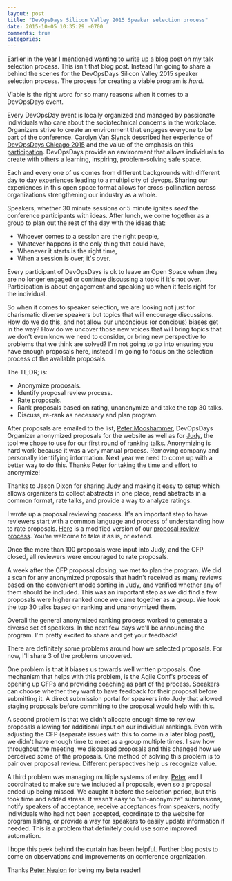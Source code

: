 ```yaml
---
layout: post
title: "DevOpsDays Silicon Valley 2015 Speaker selection process"
date: 2015-10-05 10:35:29 -0700
comments: true
categories: 
---
```


Earlier in the year I mentioned wanting to write up a blog post on my talk selection process. This isn't that blog post. Instead I'm going to share a behind the scenes for the DevOpsDays Silicon Valley 2015 speaker selection process. The process for creating a viable program is _hard_. 

Viable is the right word for so many reasons when it comes to a DevOpsDays event. 

Every DevOpsDay event is locally organized and managed by passionate individuals who care about the sociotechnical concerns in the workplace. Organizers strive to create an environment that engages everyone to be part of the conference. [Carolyn Van Slynck](http://www.carolynvanslyck.com/blog/2015/08/devops-days-chicago-2015/) described her experience of [DevOpsDays Chicago 2015](http://www.devopsdays.org/events/2015-chicago/) and the value of the emphasis on this [participation](http://blog.lanyonm.org/articles/2015/09/01/a-participants-conference-devopsdays-chicago.html). DevOpsDays provide an environment that allows individuals to create with others a learning, inspiring, problem-solving safe space.

Each and every one of us comes from different backgrounds with different day to day experiences leading to a multiplicity of devops. Sharing our experiences in this open space format allows for cross-pollination across organizations strengthening our industry as a whole.

Speakers, whether 30 minute sessions or 5 minute ignites _seed_ the conference participants with ideas. After lunch, we come together as a group to plan out the rest of the day with the ideas that:

* Whoever comes to a session are the right people,
* Whatever happens is the only thing that could have,
* Whenever it starts is the right time,
* When a session is over, it's over.

Every participant of DevOpsDays is ok to leave an Open Space when they are no longer engaged or continue discussing a topic if it's not over. Participation is about engagement and speaking up when it feels right for the individual.  

So when it comes to speaker selection, we are looking not just for charismatic diverse speakers but topics that will encourage discussions. How do we do this, and not allow our unconcious (or concious) biases get in the way? How do we uncover those new voices that will bring topics that we don't even know we need to consider, or bring new perspective to problems that we think are solved? I'm not going to go into ensuring you have enough proposals here, instead I'm going to focus on the selection process of the available proposals.

The TL;DR; is:

* Anonymize proposals.
* Identify proposal review process.
* Rate proposals.
* Rank proposals based on rating, unanonymize and take the top 30 talks. 
* Discuss, re-rank as necessary and plan program.

After proposals are emailed to the list, [Peter Mooshammer](https://twitter.com/pmoosh), DevOpsDays Organizer anonymized proposals for the website as well as for [Judy](https://github.com/obfuscurity/judy), the tool we chose to use for our first round of ranking talks. Anonymizing is hard work because it was a very manual process. Removing company and personally identifying information. Next year we need to come up with a better way to do this. Thanks Peter for taking the time and effort to anonymize!

Thanks to Jason Dixon for sharing [Judy](https://github.com/obfuscurity/judy) and making it easy to setup which allows organizers to collect abstracts in one place, read abstracts in a common format, rate talks, and provide a way to analyze ratings. 

I wrote up a proposal reviewing process. It's an important step to have reviewers start with a common language and process of understanding how to rate proposals. [Here](https://github.com/iennae/devopsdays-sv-programplanning/blob/master/proposal_process.md) is a modified version of our [proposal review process](https://github.com/iennae/devopsdays-sv-programplanning/blob/master/proposal_process.md). You're welcome to take it as is, or extend. 

Once the more than 100 proposals were input into Judy, and the CFP closed, all reviewers were encouraged to rate proposals.

A week after the CFP proposal closing, we met to plan the program. We did a scan for any anonymized proposals that hadn't received as many reviews based on the convenient mode sorting in Judy, and verified whether any of them should be included. This was an important step as we did find a few proposals were higher ranked once we came together as a group. We took the top 30 talks based on ranking and unanonymized them. 

Overall the general anonymized ranking process worked to generate a diverse set of speakers. In the next few days we'll be announcing the program. I'm pretty excited to share and get your feedback!

There are definitely some problems around how we selected proposals. For now, I'll share 3 of the problems uncovered.

One problem is that it biases us towards well written proposals. One mechanism that helps with this problem, is the Agile Conf's process of opening up CFPs and providing coaching as part of the process. Speakers can choose whether they want to have feedback for their proposal before submitting it. A direct submission portal for speakers into Judy that allowed staging proposals before commiting to the proposal would help with this.

A second problem is that we didn't allocate enough time to review proposals allowing for additional input on our individual rankings. Even with adjusting the CFP (separate issues with this to come in a later blog post), we didn't have enough time to meet as a group multiple times. I saw how throughout the meeting, we discussed proposals and this changed how we perceived some of the proposals. One method of solving this problem is to pair over proposal review. Different perspectives help us recognize value. 

A third problem was managing multiple systems of entry. [Peter](https://twitter.com/pmoosh) and I coordinated to make sure we included all proposals, even so a proposal ended up being missed. We caught it before the selection period, but this took time and added stress.  It wasn't easy to "un-anonymize" submissions, notify speakers of acceptance, receive acceptances from speakers, notify individuals who had not been accepted, coordinate to the website for program listing, or provide a way for speakers to easily update information if needed. This is a problem that definitely could use some improved automation.

I hope this peek behind the curtain has been helpful. Further blog posts to come on observations and improvements on conference organization.

Thanks [Peter Nealon](https://twitter.com/peternealon) for being my beta reader!
